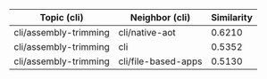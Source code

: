 | Topic (cli) | Neighbor (cli) | Similarity |
|-------------|-------------------|------------|
| cli/assembly-trimming | cli/native-aot | 0.6210 |
| cli/assembly-trimming | cli | 0.5352 |
| cli/assembly-trimming | cli/file-based-apps | 0.5130 |
